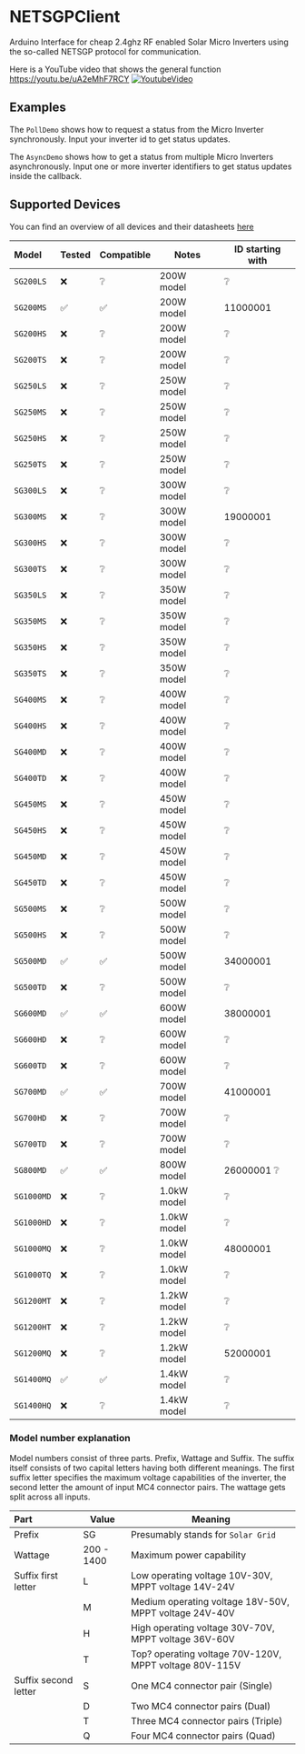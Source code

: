 # NETSGPClient
Arduino Interface for cheap 2.4ghz RF enabled Solar Micro Inverters using the so-called NETSGP protocol for communication.

Here is a YouTube video that shows the general function
https://youtu.be/uA2eMhF7RCY
[![YoutubeVideo](https://img.youtube.com/vi/uA2eMhF7RCY/0.jpg)](https://www.youtube.com/watch?v=uA2eMhF7RCY)

## Examples
The `PollDemo` shows how to request a status from the Micro Inverter synchronously.
Input your inverter id to get status updates.

The `AsyncDemo` shows how to get a status from multiple Micro Inverters asynchronously.
Input one or more inverter identifiers to get status updates inside the callback.


## Supported Devices
You can find an overview of all devices and their datasheets [here](http://newenergytek.com/)

| Model          | Tested             | Compatible         | Notes       | ID starting with |
|:---------------|--------------------|--------------------|-------------|------------------|
| `SG200LS`      | :x:                | :grey_question:    | 200W model  | :grey_question:  |
| `SG200MS`      | :white_check_mark: | :white_check_mark: | 200W model  | 11000001         |
| `SG200HS`      | :x:                | :grey_question:    | 200W model  | :grey_question:  |
| `SG200TS`      | :x:                | :grey_question:    | 200W model  | :grey_question:  |
| `SG250LS`      | :x:                | :grey_question:    | 250W model  | :grey_question:  |
| `SG250MS`      | :x:                | :grey_question:    | 250W model  | :grey_question:  |
| `SG250HS`      | :x:                | :grey_question:    | 250W model  | :grey_question:  |
| `SG250TS`      | :x:                | :grey_question:    | 250W model  | :grey_question:  |
| `SG300LS`      | :x:                | :grey_question:    | 300W model  | :grey_question:  |
| `SG300MS`      | :x:                | :grey_question:    | 300W model  | 19000001         |
| `SG300HS`      | :x:                | :grey_question:    | 300W model  | :grey_question:  |
| `SG300TS`      | :x:                | :grey_question:    | 300W model  | :grey_question:  |
| `SG350LS`      | :x:                | :grey_question:    | 350W model  | :grey_question:  |
| `SG350MS`      | :x:                | :grey_question:    | 350W model  | :grey_question:  |
| `SG350HS`      | :x:                | :grey_question:    | 350W model  | :grey_question:  |
| `SG350TS`      | :x:                | :grey_question:    | 350W model  | :grey_question:  |
| `SG400MS`      | :x:                | :grey_question:    | 400W model  | :grey_question:  |
| `SG400HS`      | :x:                | :grey_question:    | 400W model  | :grey_question:  |
| `SG400MD`      | :x:                | :grey_question:    | 400W model  | :grey_question:  |
| `SG400TD`      | :x:                | :grey_question:    | 400W model  | :grey_question:  |
| `SG450MS`      | :x:                | :grey_question:    | 450W model  | :grey_question:  |
| `SG450HS`      | :x:                | :grey_question:    | 450W model  | :grey_question:  |
| `SG450MD`      | :x:                | :grey_question:    | 450W model  | :grey_question:  |
| `SG450TD`      | :x:                | :grey_question:    | 450W model  | :grey_question:  |
| `SG500MS`      | :x:                | :grey_question:    | 500W model  | :grey_question:  |
| `SG500HS`      | :x:                | :grey_question:    | 500W model  | :grey_question:  |
| `SG500MD`      | :white_check_mark: | :white_check_mark: | 500W model  | 34000001         |
| `SG500TD`      | :x:                | :grey_question:    | 500W model  | :grey_question:  |
| `SG600MD`      | :white_check_mark: | :white_check_mark: | 600W model  | 38000001         |
| `SG600HD`      | :x:                | :grey_question:    | 600W model  | :grey_question:  |
| `SG600TD`      | :x:                | :grey_question:    | 600W model  | :grey_question:  |
| `SG700MD`      | :white_check_mark: | :white_check_mark: | 700W model  | 41000001         |
| `SG700HD`      | :x:                | :grey_question:    | 700W model  | :grey_question:  |
| `SG700TD`      | :x:                | :grey_question:    | 700W model  | :grey_question:  |
| `SG800MD`      | :white_check_mark: | :white_check_mark: | 800W model  | 26000001 :grey_question:  |
| `SG1000MD`     | :x:                | :grey_question:    | 1.0kW model | :grey_question:  |
| `SG1000HD`     | :x:                | :grey_question:    | 1.0kW model | :grey_question:  |
| `SG1000MQ`     | :x:                | :grey_question:    | 1.0kW model | 48000001         |
| `SG1000TQ`     | :x:                | :grey_question:    | 1.0kW model | :grey_question:  |
| `SG1200MT`     | :x:                | :grey_question:    | 1.2kW model | :grey_question:  |
| `SG1200HT`     | :x:                | :grey_question:    | 1.2kW model | :grey_question:  |
| `SG1200MQ`     | :x:                | :grey_question:    | 1.2kW model | 52000001         |
| `SG1400MQ`     | :white_check_mark: | :white_check_mark: | 1.4kW model | :grey_question:  |
| `SG1400HQ`     | :x:                | :grey_question:    | 1.4kW model | :grey_question:  |

### Model number explanation
Model numbers consist of three parts. Prefix, Wattage and Suffix. The suffix itself consists of two capital letters having both different meanings. The first suffix letter specifies the maximum voltage capabilities of the inverter, the second letter the amount of input MC4 connector pairs. The wattage gets split across all inputs.

| Part                 | Value      | Meaning     |
|:---------------------|------------|-------------|
| Prefix               | SG         | Presumably stands for `Solar Grid`
| Wattage              | 200 - 1400 | Maximum power capability
| Suffix first letter  | L          | Low operating voltage 10V-30V, MPPT voltage 14V-24V
|                      | M          | Medium operating voltage 18V-50V, MPPT voltage 24V-40V
|                      | H          | High operating voltage 30V-70V, MPPT voltage 36V-60V
|                      | T          | Top? operating voltage 70V-120V, MPPT voltage 80V-115V
| Suffix second letter | S          | One MC4 connector pair (Single)
|                      | D          | Two MC4 connector pairs (Dual)
|                      | T          | Three MC4 connector pairs (Triple)
|                      | Q          | Four MC4 connector pairs (Quad)
